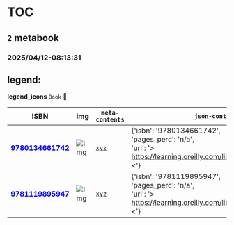 
# TOC
## `2` metabook
### 2025/04/12-08:13:31

## legend:

**legend_icons**
`Book` :book:

|  ISBN 	|   img	|  `meta-contents`  	|  `json-contents` 	| `status` | `icons`
|---	|---	|---	|---		|---	|---	|
|<span style="color:blue">**9780134661742**</span>|![`img`](./././0to100/9780134661742//9780134661742/9780134661742.png)|[`xyz`](././0to100/9780134661742/)|{'isbn': '9780134661742',<br/> 'pages_perc': 'n/a',<br/> 'url': '> https://learning.oreilly.com/library/9780134661742 <'}|<span style="color:yellow">**WIP**</span>|:book:|
|<span style="color:blue">**9781119895947**</span>|![`img`](./././0to100/9781119895947//9781119895947/9781119895947.png)|[`xyz`](././0to100/9781119895947/)|{'isbn': '9781119895947',<br/> 'pages_perc': 'n/a',<br/> 'url': '> https://learning.oreilly.com/library/9781119895947 <'}|<span style="color:yellow">**WIP**</span>|:book:|
        